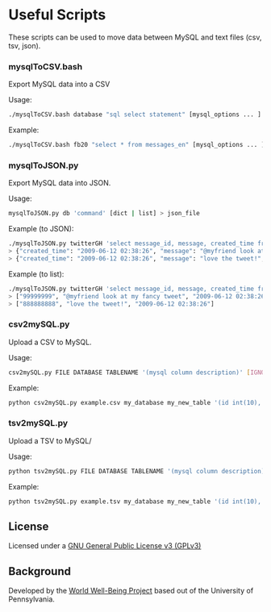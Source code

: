 # Useful Scripts

These scripts can be used to move data between MySQL and text files (csv, tsv, json).


### mysqlToCSV.bash

Export MySQL data into a CSV

Usage:

```sh
./mysqlToCSV.bash database "sql select statement" [mysql_options ... ] > csv_file
```

Example: 

```sh
./mysqlToCSV.bash fb20 "select * from messages_en" [mysql_options ... ] > myDump.csv
```


### mysqlToJSON.py

Export MySQL data into JSON.

Usage:

```sh
mysqlToJSON.py db 'command' [dict | list] > json_file
```

Example (to JSON): 

```sh
./mysqlToJSON.py twitterGH 'select message_id, message, created_time from messages_en limit 2' 
> {"created_time": "2009-06-12 02:38:26", "message": "@myfriend look at my fancy tweet", "message_id": "99999999"}
> {"created_time": "2009-06-12 02:38:26", "message": "love the tweet!", "message_id": "888888888"}
```

Example (to list): 

```sh
./mysqlToJSON.py twitterGH 'select message_id, message, created_time from messages_en limit 2' list
> ["99999999", "@myfriend look at my fancy tweet", "2009-06-12 02:38:26"]
> ["888888888", "love the tweet!", "2009-06-12 02:38:26"]
```

### csv2mySQL.py

Upload a CSV to MySQL.

Usage:

```sh
csv2mySQL.py FILE DATABASE TABLENAME '(mysql column description)' [IGNORELINES]
```

Example: 

```sh
python csv2mySQL.py example.csv my_database my_new_table '(id int(10), name varchar(20))' 1
```

### tsv2mySQL.py

Upload a TSV to MySQL/

Usage:

```sh
python tsv2mySQL.py FILE DATABASE TABLENAME '(mysql column description)' [IGNORELINES]
```

Example: 

```sh
python tsv2mySQL.py example.tsv my_database my_new_table '(id int(10), name varchar(20))' 1
```

## License

Licensed under a [GNU General Public License v3 (GPLv3)](https://www.gnu.org/licenses/gpl-3.0.en.html)

## Background

Developed by the [World Well-Being Project](http://www.wwbp.org) based out of the University of Pennsylvania.
